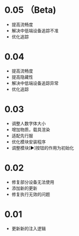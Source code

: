 # 0.05 （Beta)
- 提高流畅度
- 解决中低端设备追踪不准
- 优化追踪

# 0.04
- 提高流畅度
- 提高隐藏性
- 解决中低端设备追踪异常
- 优化追踪

# 0.03
- 调整人数字体大小
- 增加物质，载具渲染
- 适配先行服
- 优化模块安装程序
- 调整模块[▶]按钮的作用为初始化

# 0.02
- 修复部分设备无法使用
- 添加新的更新
- 修复执行无效的问题

# 0.01

- 更新新的注入逻辑
